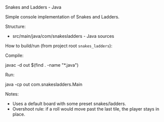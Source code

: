 Snakes and Ladders - Java

Simple console implementation of Snakes and Ladders.

Structure:
- src/main/java/com/snakesladders - Java sources

How to build/run (from project root `snakes_ladders`):

Compile:

javac -d out $(find . -name "*.java")

Run:

java -cp out com.snakesladders.Main

Notes:
- Uses a default board with some preset snakes/ladders.
- Overshoot rule: if a roll would move past the last tile, the player stays in place.
